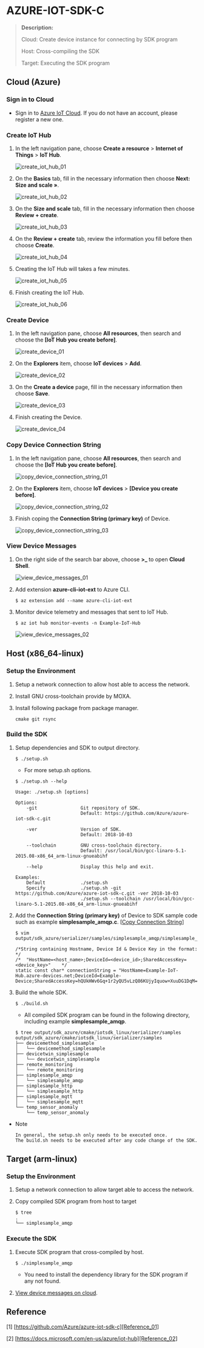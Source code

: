 <!--
#
# Copyright © 2018 Moxa Inc. All rights reserved.
#
# Licensed under the Apache License, Version 2.0 (the "License");
# you may not use this file except in compliance with the License.
# You may obtain a copy of the License at
#
#     http://www.apache.org/licenses/LICENSE-2.0
#
# Unless required by applicable law or agreed to in writing, software
# distributed under the License is distributed on an "AS IS" BASIS,
# WITHOUT WARRANTIES OR CONDITIONS OF ANY KIND, either express or implied.
# See the License for the specific language governing permissions and
# limitations under the License.
#
-->

# AZURE-IOT-SDK-C

> **Description:**
>
> Cloud: Create device instance for connecting by SDK program
>
> Host: Cross-compiling the SDK
>
> Target: Executing the SDK program

## Cloud (Azure)

### Sign in to Cloud

* Sign in to [Azure IoT Cloud][cloud]. If you do not have an account, please register a new one.

### Create IoT Hub

1. In the left navigation pane, choose **Create a resource** > **Internet of Things** > **IoT Hub**.

    ![create_iot_hub_01][create_iot_hub_01]

2. On the **Basics** tab, fill in the necessary information then choose **Next: Size and scale »**.

    ![create_iot_hub_02][create_iot_hub_02]

3. On the **Size and scale** tab, fill in the necessary information then choose **Review + create**.

    ![create_iot_hub_03][create_iot_hub_03]

4. On the **Review + create** tab, review the information you fill before then choose **Create**.

    ![create_iot_hub_04][create_iot_hub_04]

5. Creating the IoT Hub will takes a few minutes.

    ![create_iot_hub_05][create_iot_hub_05]

6. Finish creating the IoT Hub.

    ![create_iot_hub_06][create_iot_hub_06]

### Create Device

1. In the left navigation pane, choose **All resources**, then search and choose the **[IoT Hub you create before]**.

    ![create_device_01][create_device_01]

2. On the **Explorers** item, choose **IoT devices** > **Add**.

    ![create_device_02][create_device_02]

3. On the **Create a device** page, fill in the necessary information then choose **Save**.

    ![create_device_03][create_device_03]

4. Finish creating the Device.

    ![create_device_04][create_device_04]

### Copy Device Connection String

1. In the left navigation pane, choose **All resources**, then search and choose the **[IoT Hub you create before]**.

    ![copy_device_connection_string_01][copy_device_connection_string_01]

2. On the **Explorers** item, choose **IoT devices** > **[Device you create before]**.

    ![copy_device_connection_string_02][copy_device_connection_string_02]

3. Finish coping the **Connection String (primary key)** of Device.

    ![copy_device_connection_string_03][copy_device_connection_string_03]

### View Device Messages

1. On the right side of the search bar above, choose **>_** to open **Cloud Shell**.

    ![view_device_messages_01][view_device_messages_01]

2. Add extension **azure-cli-iot-ext** to Azure CLI.

    ```
    $ az extension add --name azure-cli-iot-ext
    ```

2. Monitor device telemetry and messages that sent to IoT Hub.

    ```
    $ az iot hub monitor-events -n Example-IoT-Hub
    ```
    ![view_device_messages_02][view_device_messages_02]

## Host (x86_64-linux)

### Setup the Environment

1. Setup a network connection to allow host able to access the network.

2. Install GNU cross-toolchain provide by MOXA.

3. Install following package from package manager.

    ```
    cmake git rsync
    ```

### Build the SDK

1. Setup dependencies and SDK to output directory.

    ```
    $ ./setup.sh
    ```
    * For more setup.sh options.

    ```
    $ ./setup.sh --help

    Usage: ./setup.sh [options]

    Options:
        -git                Git repository of SDK.
                            Default: https://github.com/Azure/azure-iot-sdk-c.git

        -ver                Version of SDK.
                            Default: 2018-10-03

        --toolchain         GNU cross-toolchain directory.
                            Default: /usr/local/bin/gcc-linaro-5.1-2015.08-x86_64_arm-linux-gnueabihf

        --help              Display this help and exit.

    Examples:
        Default             ./setup.sh
        Specify             ./setup.sh -git https://github.com/Azure/azure-iot-sdk-c.git -ver 2018-10-03
                            ./setup.sh --toolchain /usr/local/bin/gcc-linaro-5.1-2015.08-x86_64_arm-linux-gnueabihf
    ```

2. Add the **Connection String (primary key)** of Device to SDK sample code such as example **simplesample_amqp.c**. [[Copy Connection String](#copy-device-connection-string)]

    ```
    $ vim output/sdk_azure/serializer/samples/simplesample_amqp/simplesample_amqp.c
    ```
    ```
    /*String containing Hostname, Device Id & Device Key in the format:             */
    /*  "HostName=<host_name>;DeviceId=<device_id>;SharedAccessKey=<device_key>"    */
    static const char* connectionString = "HostName=Example-IoT-Hub.azure-devices.net;DeviceId=Example-Device;SharedAccessKey=hQUkHWv6Gq+1r2yQU5vLzQ86KUjyIquow+XuuDG1DqM=";
    ```

3. Build the whole SDK.

    ```
    $ ./build.sh
    ```
    * All compiled SDK program can be found in the following directory, including example **simplesample_amqp**.

    ```
    $ tree output/sdk_azure/cmake/iotsdk_linux/serializer/samples
    output/sdk_azure/cmake/iotsdk_linux/serializer/samples
    ├── devicemethod_simplesample
    │   └── devicemethod_simplesample
    ├── devicetwin_simplesample
    │   └── devicetwin_simplesample
    ├── remote_monitoring
    │   └── remote_monitoring
    ├── simplesample_amqp
    │   └── simplesample_amqp
    ├── simplesample_http
    │   └── simplesample_http
    ├── simplesample_mqtt
    │   └── simplesample_mqtt
    └── temp_sensor_anomaly
        └── temp_sensor_anomaly
    ```

* Note

    ```
    In general, the setup.sh only needs to be executed once.
    The build.sh needs to be executed after any code change of the SDK.
    ```

## Target (arm-linux)

### Setup the Environment

1. Setup a network connection to allow target able to access the network.

2. Copy compiled SDK program from host to target

    ```
    $ tree
    .
    └── simplesample_amqp
    ```

### Execute the SDK

1. Execute SDK program that cross-compiled by host.

    ```
    $ ./simplesample_amqp
    ```
    * You need to install the dependency library for the SDK program if any not found.

2. [View device messages on cloud](#view-device-messages).

## Reference

[1] [https://github.com/Azure/azure-iot-sdk-c][Reference_01]

[2] [https://docs.microsoft.com/en-us/azure/iot-hub][Reference_02]

[comment]: # (Images)
[create_iot_hub_01]: readme/create_iot_hub_01.png
[create_iot_hub_02]: readme/create_iot_hub_02.png
[create_iot_hub_03]: readme/create_iot_hub_03.png
[create_iot_hub_04]: readme/create_iot_hub_04.png
[create_iot_hub_05]: readme/create_iot_hub_05.png
[create_iot_hub_06]: readme/create_iot_hub_06.png

[create_device_01]: readme/create_device_01.png
[create_device_02]: readme/create_device_02.png
[create_device_03]: readme/create_device_03.png
[create_device_04]: readme/create_device_04.png

[copy_device_connection_string_01]: readme/copy_device_connection_string_01.png
[copy_device_connection_string_02]: readme/copy_device_connection_string_02.png
[copy_device_connection_string_03]: readme/copy_device_connection_string_03.png

[view_device_messages_01]: readme/view_device_messages_01.png
[view_device_messages_02]: readme/view_device_messages_02.png

[comment]: # (Links)
[cloud]: https://portal.azure.com
[Reference_01]: https://github.com/Azure/azure-iot-sdk-c
[Reference_02]: https://docs.microsoft.com/en-us/azure/iot-hub

